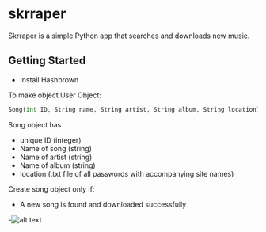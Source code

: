 # skrraper

Skrraper is a simple Python app that searches and downloads new music.

## Getting Started
* Install Hashbrown

To make object User Object:
```python
Song(int ID, String name, String artist, String album, String location)
```

Song object has 
* unique ID (integer)
* Name of song (string)
* Name of artist (string)
* Name of album (string)
* location (.txt file of all passwords with accompanying site names)

Create song object only if:
* A new song is found and downloaded successfully 

-![alt text](http://i.imgur.com/MVvYRAC.gif "Frustrated cat can't believe this is the 12th time he's clicked on an auto-linked README.md URL")
